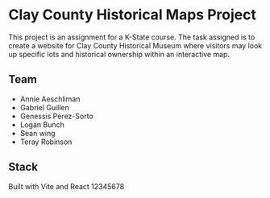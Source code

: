 # Clay County Historical Maps Project

This project is an assignment for a K-State course. The task assigned is to create a website for Clay County Historical Museum where visitors may look up specific lots and historical ownership within an interactive map.

## Team

- Annie Aeschliman
- Gabriel Guillen
- Genessis Perez-Sorto
- Logan Bunch
- Sean wing
- Teray Robinson

## Stack


Built with Vite and React
12345678

